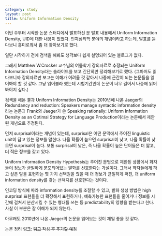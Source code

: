 ```yaml
---
category: study
layout: post
title: Uniform Information Density
---
```


이번 주부터 시작한 논문 스터디에서 발표하신 분 발표 내용에서 Uniform Information Density, UID에 대한 내용이 있었다. 인지심리학 분야의 개념이라고 하는데, 발표를 듣다보니 흥미로워서 좀 더 찾아보기로 했다.

일단 시작하기 전에 검색을 해봐도 생각보다 쉽게 설명되어 있는 블로그가 없다.

그래서 Matthew W.Crocker 교수님의 여름학기 강의자료로 추정되는 Uniform Information Density라는 슬라이드를 보고 간단히만 정리해보기로 했다. (그마저도 읽다보니까 강의자료만 보고는 이해가 어려울 것 같아서 나중에 근간이 되는 논문들을 읽어봐야 할 것 같다. 그냥 읽어볼라 했는데 시험기간인데 논문이 너무 길어서 나중에 읽어봐야지 싶다.)

검색을 해본 결과 Uniform Information Density는 2010년에 나온 Jaeger의 Redundancy and reduction: Speakers manage syntactic information density라는 논문과 Frank와 Jaeger가 쓴 Speaking rationally: Uniform Information Density as an Optimal Strategy for Language Production이라는 논문에서 제안된 개념으로 추정된다.

먼저 surprisal이라는 개념이 있는데, surprisal은 어떤 문맥에서 주어진 linguistic unit이 담고 있는 정보를 말한다. 나올 확률이 높으면 surprisal이 낮고, 나올 확률이 낮으면 surprisal이 높다. 보통 surprisal이 낮은, 즉 나올 확률이 높은 단어들은 더 짧고, 더 적은 정보를 갖고 있다. 

Uniform Information Density Hypothesis는 주어진 문법으로 제한된 상황에서 화자들이 정보가 균일하게 분포되어있는 발화를 선호한다는 가설이다. 그래서 화자들에게 하고 싶은 말을 표현하는 몇 가지 선택권을 줬을 때 더 정보가 균일하게 퍼진, 더 uniform information density를 갖는 선택지를 선호한다는 것이다. 

인코딩 방식에 따라 information density를 조절할 수 있고, 발화 생성 방법은 high surprisal 표현들을 더 확장해서 표현하거나, 예측가능한 표현들을 줄이거나 정보를 시간에 걸쳐서 분산시킬 수 있는 형태를 쓰는 등 predictability의 영향을 받는다고 한다. 사실 이 부분은 잘 이해가 되지 않는다.

아무래도 2010년에 나온 Jaeger의 논문을 읽어보는 것이 제일 좋을 것 같다.

논문 정리 링크: <del>읽고 작성 후 추가할 예정</del>
